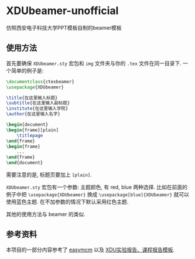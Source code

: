 # XDUbeamer-unofficial

仿照西安电子科技大学PPT模板自制的beamer模板

## 使用方法

首先要确保 `XDUbeamer.sty` 宏包和 `img` 文件夹与你的 `.tex` 文件在同一目录下. 一个简单的例子是:

```latex
\documentclass{ctexbeamer}
\usepackage{XDUbeamer}

\title{在这里输入标题}
\subtitle{在这里输入副标题}
\institute{在这里输入学院}
\author{在这里输入名字}

\begin{document}
\begin{frame}[plain]
    \titlepage
\end{frame}
\begin{frame}
    ...
\end{frame}
\end{document}
```

需要注意的是, 标题页要加上 `[plain]`.

`XDUbeamer.sty` 宏包有一个参数: 主题颜色, 有 red, blue 两种选择. 比如在前面的例子中把 `\usepackage{XDUbeamer}` 换成 `\usepackage[blue]{XDUbeamer}` 就可以使用蓝色主题. 在不加参数的情况下默认采用红色主题.

其他的使用方法与 beamer 的类似.

## 参考资料

本项目的一部分内容参考了 [easymcm](https://github.com/xjtu-blacksmith/easymcm) 以及 [XDU实验报告、课程报告模板](https://levitate-qian.github.io/2020/12/01/latex-lecture/).
